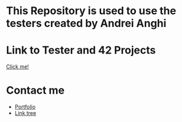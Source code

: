 # This Repository is used to use the testers created by Andrei Anghi

# Link to Tester and 42 Projects
[Click me!](https://github.com/AnghiAndrei/42RomaLuis/tree/main/)


# Contact me
- [Portfolio](https://andreianghi.ddns.net)
- [Link tree](https://socialandreianghi.ddns.net)